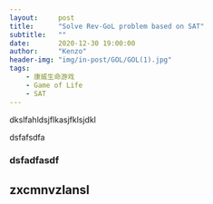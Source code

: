 ```yaml
---
layout:     post
title:      "Solve Rev-GoL problem based on SAT"
subtitle:   ""
date:       2020-12-30 19:00:00
author:     "Kenzo"
header-img: "img/in-post/GOL/GOL(1).jpg"
tags:
    - 康威生命游戏
    - Game of Life
    - SAT 
---
```


dkslfahldsjflkasjfklsjdkl

dsfafsdfa

### dsfadfasdf

## zxcmnvzlansl

